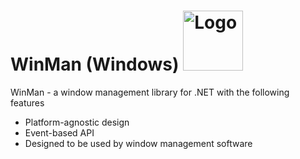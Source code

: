 # WinMan (Windows) <img src="https://raw.githubusercontent.com/veselink1/winman/master/Resources/Icon.png" alt="Logo" width="96">

WinMan - a window management library for .NET with the following features
 - Platform-agnostic design
 - Event-based API
 - Designed to be used by window management software
